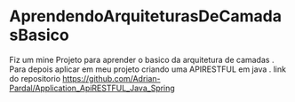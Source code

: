 # AprendendoArquiteturasDeCamadasBasico
Fiz um mine Projeto para aprender o basico da arquitetura de camadas . Para depois aplicar em meu projeto criando uma APIRESTFUL em java . 
link do repositorio https://github.com/Adrian-Pardal/Application_ApiRESTFUL_Java_Spring

